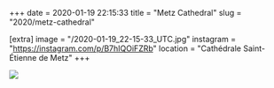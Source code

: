 +++
date = 2020-01-19 22:15:33
title = "Metz Cathedral"
slug = "2020/metz-cathedral"

[extra]
image = "/2020-01-19_22-15-33_UTC.jpg"
instagram = "https://instagram.com/p/B7hIQOiFZRb"
location = "Cathédrale Saint-Étienne de Metz"
+++

<img src="/2020-01-19_22-15-33_UTC.jpg" />
